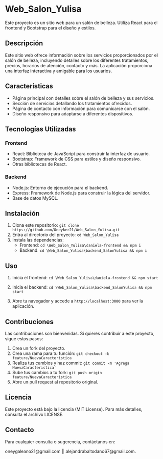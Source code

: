# Web_Salon_Yulisa

Este proyecto es un sitio web para un salón de belleza. Utiliza React para el frontend y Bootstrap para el diseño y estilos.

## Descripción

Este sitio web ofrece información sobre los servicios proporcionados por el salón de belleza, incluyendo detalles sobre los diferentes tratamientos, precios, horarios de atención, contacto y más. La aplicación proporciona una interfaz interactiva y amigable para los usuarios.

## Características

- Página principal con detalles sobre el salón de belleza y sus servicios.
- Sección de servicios detallando los tratamientos ofrecidos.
- Página de contacto con información para comunicarse con el salón.
- Diseño responsivo para adaptarse a diferentes dispositivos.

## Tecnologías Utilizadas

### Frontend
- React: Biblioteca de JavaScript para construir la interfaz de usuario.
- Bootstrap: Framework de CSS para estilos y diseño responsivo.
- Otras bibliotecas de React.

### Backend
- Node.js: Entorno de ejecución para el backend.
- Express: Framework de Node.js para construir la lógica del servidor.
- Base de datos MySQL.

## Instalación

1. Clona este repositorio: `git clone https://github.com/Oneyker21/Web_Salon_Yulisa.git`
2. Entra al directorio del proyecto: `cd Web_Salon_Yulisa`
3. Instala las dependencias: 
   - Frontend: `cd \Web_Salon_Yulisa\daniela-frontend && npm i`
   - Backend: `cd \Web_Salon_Yulisa\backend_SalonYulisa && npm i`

## Uso

1. Inicia el frontend: `cd \Web_Salon_Yulisa\daniela-frontend && npm start`
2. Inicia el backend: `cd \Web_Salon_Yulisa\backend_SalonYulisa && npm start`

3. Abre tu navegador y accede a `http://localhost:3000` para ver la aplicación.

## Contribuciones

Las contribuciones son bienvenidas. Si quieres contribuir a este proyecto, sigue estos pasos:

1. Crea un fork del proyecto.
2. Crea una rama para tu función: `git checkout -b feature/NuevaCaracteristica`
3. Realiza tus cambios y haz commit: `git commit -m 'Agrega NuevaCaracteristica'`
4. Sube tus cambios a tu fork: `git push origin feature/NuevaCaracteristica`
5. Abre un pull request al repositorio original.

## Licencia

Este proyecto está bajo la licencia (MIT License). Para más detalles, consulta el archivo LICENSE.

## Contacto

<p>Para cualquier consulta o sugerencia, contáctanos en:</p>
oneygaleano21@gmail.com || alejandrabaltodano67@gmail.com.
